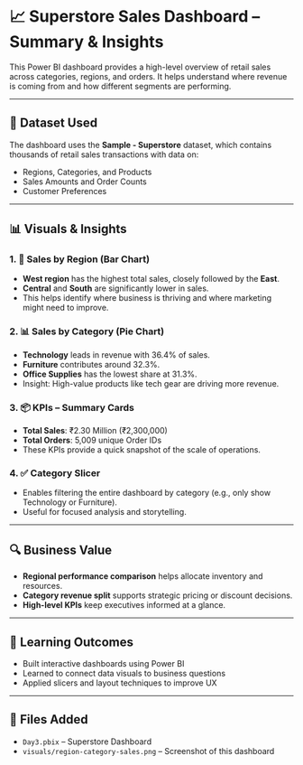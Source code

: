 # 📈 Superstore Sales Dashboard – Summary & Insights

This Power BI dashboard provides a high-level overview of retail sales across categories, regions, and orders. It helps understand where revenue is coming from and how different segments are performing.

---

## 📂 Dataset Used
The dashboard uses the **Sample - Superstore** dataset, which contains thousands of retail sales transactions with data on:
- Regions, Categories, and Products
- Sales Amounts and Order Counts
- Customer Preferences

---

## 📊 Visuals & Insights

### 1. 📍 Sales by Region (Bar Chart)
- **West region** has the highest total sales, closely followed by the **East**.
- **Central** and **South** are significantly lower in sales.
- This helps identify where business is thriving and where marketing might need to improve.

### 2. 📊 Sales by Category (Pie Chart)
- **Technology** leads in revenue with 36.4% of sales.
- **Furniture** contributes around 32.3%.
- **Office Supplies** has the lowest share at 31.3%.
- Insight: High-value products like tech gear are driving more revenue.

### 3. 📦 KPIs – Summary Cards
- **Total Sales**: ₹2.30 Million (₹2,300,000)
- **Total Orders**: 5,009 unique Order IDs
- These KPIs provide a quick snapshot of the scale of operations.

### 4. ✅ Category Slicer
- Enables filtering the entire dashboard by category (e.g., only show Technology or Furniture).
- Useful for focused analysis and storytelling.

---

## 🔍 Business Value
- **Regional performance comparison** helps allocate inventory and resources.
- **Category revenue split** supports strategic pricing or discount decisions.
- **High-level KPIs** keep executives informed at a glance.

---

## 🧠 Learning Outcomes
- Built interactive dashboards using Power BI
- Learned to connect data visuals to business questions
- Applied slicers and layout techniques to improve UX

---

## 📁 Files Added
- `Day3.pbix` – Superstore Dashboard
- `visuals/region-category-sales.png` – Screenshot of this dashboard


